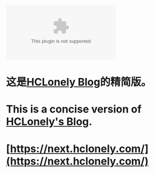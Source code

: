 ![jsDelivr hits (GitHub)](https://img.shields.io/jsdelivr/gh/hm/HCLonely/next.hclonely.com?style=flat-square)

# 这是[HCLonely Blog](https://blog.hclonely.com/)的精简版。

# This is a concise version of [HCLonely's Blog](https://blog.hclonely.com/).

# [https://next.hclonely.com/](https://next.hclonely.com/)
